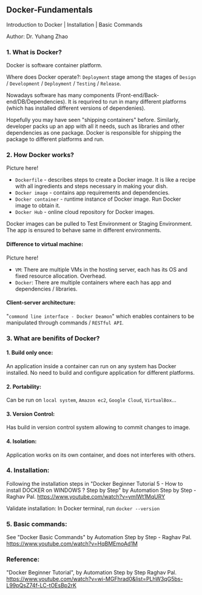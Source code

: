 ## Docker-Fundamentals
Introduction to Docker | Installation | Basic Commands

Author: Dr. Yuhang Zhao

### 1. What is Docker?
Docker is software container platform.

Where does Docker operate?:
`Deployment` stage among the stages of `Design` / `Development` / `Deployment` / `Testing` / `Release`.

Nowadays software has many components (Front-end/Back-end/DB/Dependencies). 
It is requrired to run in many different platforms (which has installed different versions of dependenies).

Hopefully you may have seen "shipping containers" before.
Similarly, developer packs up an app with all it needs, such as libraries and other dependencies as one package.
Docker is responsible for shipping the package to different platforms and run.


### 2. How Docker works?

Picture here!

- `Dockerfile` - describes steps to create a Docker image. It is like a recipe with all ingredients and steps necessary in making your dish.
- `Docker image` - contains app requirements and dependencies.
- `Docker container` - runtime instance of Docker image. Run Docker image to obtain it.
- `Docker Hub` - online cloud repository for Docker images.

Docker images can be pulled to Test Environment or Staging Environment.
The app is ensured to behave same in different environments.

#### Difference to virtual machine:
Picture here!

- `VM`: There are multiple VMs in the hosting server, each has its OS and fixed resource allocation. Overhead.
- `Docker`: There are multiple containers where each has app and dependencies / libraries.

#### Client-server architecture:

"`commond line interface - Docker Deamon`" which enables containers to be manipulated through commands / `RESTful API`.

### 3. What are benifits of Docker?
#### 1. Build only once:
An application inside a container can run on any system has Docker installed.
No need to build and configure application for different platforms.

#### 2. Portability:
Can be run on `local system`, `Amazon ec2`, `Google Cloud`, `VirtualBox`...

#### 3. Version Control:
Has build in version control system allowing to commit changes to image.

#### 4. Isolation:
Application works on its own container, and does not interferes with others.

### 4. Installation:
Following the installation steps in 
"Docker Beginner Tutorial 5 - How to install DOCKER on WINDOWS ? Step by Step" 
by Automation Step by Step - Raghav Pal.
https://www.youtube.com/watch?v=ymlWt1MqURY

Validate installation:
In Docker terminal, run `docker --version`

### 5. Basic commands:
See "Docker Basic Commands" 
by Automation Step by Step - Raghav Pal.
https://www.youtube.com/watch?v=HqBMEmoAd1M

### Reference:
"Docker Beginner Tutorial", by Automation Step by Step Raghav Pal.
https://www.youtube.com/watch?v=wi-MGFhrad0&list=PLhW3qG5bs-L99pQsZ74f-LC-tOEsBp2rK
